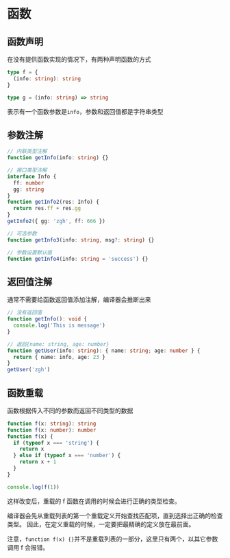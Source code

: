 # 函数

## 函数声明

在没有提供函数实现的情况下，有两种声明函数的方式

```typescript
type f = {
  (info: string): string
}

type g = (info: string) => string
```

表示有一个函数参数是`info`，参数和返回值都是字符串类型

## 参数注解

```typescript
// 内联类型注解
function getInfo(info: string) {}

// 接口类型注解
interface Info {
  ff: number
  gg: string
}
function getInfo2(res: Info) {
  return res.ff + res.gg
}
getInfo2({ gg: 'zgh', ff: 666 })

// 可选参数
function getInfo3(info: string, msg?: string) {}

// 参数设置默认值
function getInfo4(info: string = 'success') {}
```

## 返回值注解

通常不需要给函数返回值添加注解，编译器会推断出来

```typescript
// 没有返回值
function getInfo(): void {
  console.log('This is message')
}

// 返回{name: string, age: number}
function getUser(info: string): { name: string; age: number } {
  return { name: info, age: 23 }
}
getUser('zgh')
```

## 函数重载

函数根据传入不同的参数而返回不同类型的数据

```typescript
function f(x: string): string
function f(x: number): number
function f(x) {
  if (typeof x === 'string') {
    return x
  } else if (typeof x === 'number') {
    return x + 1
  }
}

console.log(f(1))
```

这样改变后，重载的 f 函数在调用的时候会进行正确的类型检查。

编译器会先从重载列表的第一个重载定义开始查找匹配项，直到选择出正确的检查类型。
因此，在定义重载的时候，一定要把最精确的定义放在最前面。

注意，`function f(x) {}`并不是重载列表的一部分，这里只有两个，以其它参数调用 f 会报错。
